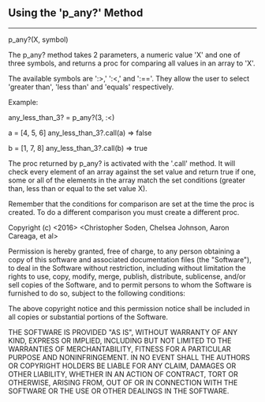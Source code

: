 ## Using the 'p_any?' Method
----------------------------

  p_any?(X, symbol)

The p_any? method takes 2 parameters, a numeric value 'X' and one of three
symbols, and returns a proc for comparing all values in an array to 'X'.

The available symbols are ':>,' ':<,' and ':=='. They allow the user to select
'greater than', 'less than' and 'equals' respectively.

Example:

  any_less_than_3? = p_any?(3, :<)

  a = [4, 5, 6]
  any_less_than_3?.call(a)    => false

  b = [1, 7, 8]
  any_less_than_3?.call(b)    => true


The proc returned by p_any? is activated with the '.call' method. It will check
every element of an array against the set value and return true if one, some or
all of the elements in the array match the set conditions (greater than, less
than or equal to the set value X).


Remember that the conditions for comparison are set at the time the proc is
created. To do a different comparison you must create a different proc.













Copyright (c) <2016> <Christopher Soden, Chelsea Johnson, Aaron Careaga, et al>


Permission is hereby granted, free of charge, to any person obtaining a copy of
this software and associated documentation files (the "Software"), to deal in
the Software without restriction, including without limitation the rights to
use, copy, modify, merge, publish, distribute, sublicense, and/or sell copies
of the Software, and to permit persons to whom the Software is furnished to do
so, subject to the following conditions:

The above copyright notice and this permission notice shall be included in all
copies or substantial portions of the Software.

THE SOFTWARE IS PROVIDED "AS IS", WITHOUT WARRANTY OF ANY KIND, EXPRESS OR
IMPLIED, INCLUDING BUT NOT LIMITED TO THE WARRANTIES OF MERCHANTABILITY,
FITNESS FOR A PARTICULAR PURPOSE AND NONINFRINGEMENT. IN NO EVENT SHALL THE
AUTHORS OR COPYRIGHT HOLDERS BE LIABLE FOR ANY CLAIM, DAMAGES OR OTHER
LIABILITY, WHETHER IN AN ACTION OF CONTRACT, TORT OR OTHERWISE, ARISING FROM,
OUT OF OR IN CONNECTION WITH THE SOFTWARE OR THE USE OR OTHER DEALINGS IN THE
SOFTWARE.
